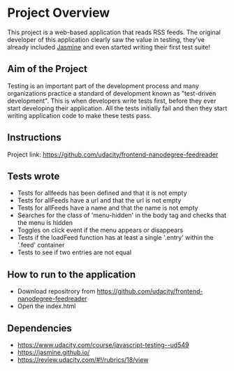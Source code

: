 # Project Overview

This project is a web-based application that reads RSS feeds. The original developer of this application clearly saw the value in testing, they've already included [Jasmine](http://jasmine.github.io/) and even started writing their first test suite!

## Aim of the Project

Testing is an important part of the development process and many organizations practice a standard of development known as "test-driven development". This is when developers write tests first, before they ever start developing their application. All the tests initially fail and then they start writing application code to make these tests pass.

## Instructions

Project link: https://github.com/udacity/frontend-nanodegree-feedreader

##  Tests wrote

* Tests for allfeeds has been defined and that it is not empty 
* Tests for allFeeds have a url and that the url is not empty
* Tests for allFeeds have a name and that the name is not empty 
* Searches for the class of 'menu-hidden' in the body tag and checks that the menu is hidden
* Toggles on click event if the menu appears or disappears
* Tests if the loadFeed function has at least a single '.entry' within the '.feed' container
* Tests to see if two entries are not equal

##  How to run to the application

* Download repositrory from https://github.com/udacity/frontend-nanodegree-feedreader
* Open the index.html

## Dependencies
* https://www.udacity.com/course/javascript-testing--ud549
* https://jasmine.github.io/
* https://review.udacity.com/#!/rubrics/18/view




